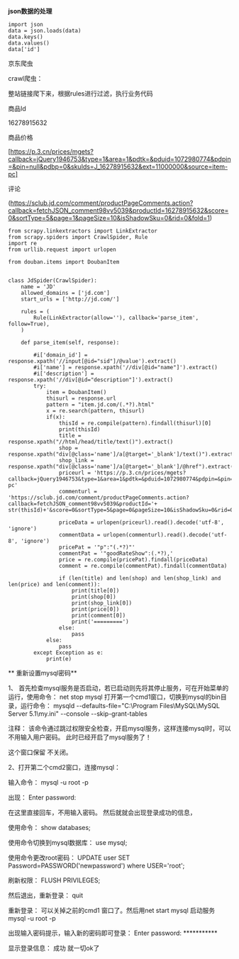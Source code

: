 **json数据的处理**

    import json
    data = json.loads(data)
    data.keys()
    data.values()
    data['id']
    
京东爬虫

crawl爬虫：

整站链接爬下来，根据rules进行过滤，执行业务代码


商品Id

16278915632

商品价格

[https://p.3.cn/prices/mgets?callback=jQuery1946753&type=1&area=1&pdtk=&pduid=1072980774&pdpin=&pin=null&pdbp=0&skuIds=J_16278915632&ext=11000000&source=item-pc]

评论

(https://sclub.jd.com/comment/productPageComments.action?callback=fetchJSON_comment98vv5039&productId=16278915632&score=0&sortType=5&page=1&pageSize=10&isShadowSku=0&rid=0&fold=1)


    from scrapy.linkextractors import LinkExtractor
    from scrapy.spiders import CrawlSpider, Rule
    import re
    from urllib.request import urlopen
    
    from douban.items import DoubanItem
    
    
    class JdSpider(CrawlSpider):
        name = 'JD'
        allowed_domains = ['jd.com']
        start_urls = ['http://jd.com/']
    
        rules = (
            Rule(LinkExtractor(allow=''), callback='parse_item', follow=True),
        )
    
        def parse_item(self, response):
    
            #i['domain_id'] = response.xpath('//input[@id="sid"]/@value').extract()
            #i['name'] = response.xpath('//div[@id="name"]').extract()
            #i['description'] = response.xpath('//div[@id="description"]').extract()
            try:
                item = DoubanItem()
                thisurl = response.url
                pattern = "item.jd.com/(.*?).html"
                x = re.search(pattern, thisurl)
                if(x):
                    thisId = re.compile(pattern).findall(thisurl)[0]
                    print(thisId)
                    title = response.xpath("//html/head/title/text()").extract()
                    shop = response.xpath("div[@class='name']/a[@target='_blank']/text()").extract()
                    shop_link = response.xpath("div[@class='name']/a[@target='_blank']/@href").extract()
                    priceurl = 'https://p.3.cn/prices/mgets?callback=jQuery1946753&type=1&area=1&pdtk=&pduid=1072980774&pdpin=&pin=null&pdbp=0&skuIds=J_'+str(thisId)+'&ext=11000000&source=item-pc'
                    commenturl = 'https://sclub.jd.com/comment/productPageComments.action?callback=fetchJSON_comment98vv5039&productId='+ str(thisId)+'&score=0&sortType=5&page=0&pageSize=10&isShadowSku=0&rid=0&fold=1'
    
                    priceData = urlopen(priceurl).read().decode('utf-8', 'ignore')
                    commentData = urlopen(commenturl).read().decode('utf-8', 'ignore')
                    pricePat = '"p":"(.*?)"'
                    commentPat = '"goodRateShow":(.*?),'
                    price = re.compile(pricePat).findall(priceData)
                    comment = re.compile(commentPat).findall(commentData)
    
                    if (len(title) and len(shop) and len(shop_link) and len(price) and len(comment)):
                        print(title[0])
                        print(shop[0])
                        print(shop_link[0])
                        print(price[0])
                        print(comment[0])
                        print('=========')
                    else:
                        pass
                else:
                    pass
            except Exception as e:
                print(e)
                
**    重新设置mysql密码**
    
 1、 首先检查mysql服务是否启动，若已启动则先将其停止服务，可在开始菜单的运行，使用命令：
net stop mysql 
打开第一个cmd1窗口，切换到mysql的bin目录，运行命令：
mysqld --defaults-file="C:\Program Files\MySQL\MySQL Server 5.1\my.ini" --console --skip-grant-tables

注释：
该命令通过跳过权限安全检查，开启mysql服务，这样连接mysql时，可以不用输入用户密码。  此时已经开启了mysql服务了！

这个窗口保留 不关闭。

2、打开第二个cmd2窗口，连接mysql：

输入命令：
mysql -u root -p

出现：
Enter password:

在这里直接回车，不用输入密码。
然后就就会出现登录成功的信息， 

使用命令：
show databases;

使用命令切换到mysql数据库：
use mysql;

使用命令更改root密码：
UPDATE user SET Password=PASSWORD('newpassword') where USER='root';

刷新权限：
FLUSH PRIVILEGES;

然后退出，重新登录： 
quit

重新登录： 可以关掉之前的cmd1 窗口了。然后用net start mysql 启动服务
mysql -u root -p

出现输入密码提示，输入新的密码即可登录：
Enter password: ***********

显示登录信息： 成功  就一切ok了